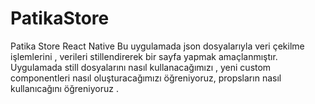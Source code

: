 # PatikaStore
Patika Store React Native 
Bu uygulamada json dosyalarıyla veri çekilme işlemlerini ,
verileri stillendirerek bir sayfa yapmak amaçlanmıştır.
Uygulamada still dosyalarını nasıl kullanacağımızı ,
yeni custom componentleri nasıl oluşturacağımızı öğreniyoruz,
propsların nasıl kullanıcağını öğreniyoruz .

